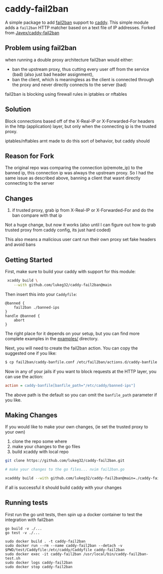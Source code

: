 # caddy-fail2ban

A simple package to add [fail2ban](https://github.com/fail2ban/fail2ban) support to [caddy](https://caddyserver.com/). This simple module adds a `fail2ban` HTTP matcher based on a text file of IP addresses.
Forked from [Javex/caddy-fail2ban](https://github.com/Javex/caddy-fail2ban)

## Problem using fail2ban
when running a double proxy architecture fail2ban would either:  
* ban the upstream proxy, thus cutting every user off from the service (bad) (also just bad header assignment),  
* ban the client, which is meaningless as the client is connected through the proxy and never directly connects to the server (bad)  

fail2ban is blocking using firewall rules in iptables or nftables  

## Solution
Block connections based off of the X-Real-IP or X-Forwarded-For headers in the http (application) layer, but only when the connecting ip is the trusted proxy.  
  
iptables/nftables arnt made to do this sort of behavior, but caddy should

## Reason for Fork
The original repo was comparing the connection ip(remote_ip) to the banned ip, this connection ip was always the upstream proxy. So I had the same issue as described above, banning a client that wasnt directly connecting to the server

## Changes
1. if trusted proxy, grab ip from X-Real-IP or X-Forwarded-For and do the ban compare with that ip  

Not a huge change, but now it works (also until I can figure out how to grab trusted proxy from caddy config, its just hard coded)  
  
This also means a malicious user cant run their own proxy set fake headers and avoid bans

## Getting Started

First, make sure to build your caddy with support for this module:

```bash
 xcaddy build \
    --with github.com/lukeg32/caddy-fail2ban@main
```

Then insert this into your `Caddyfile`:

```Caddyfile
@banned {
	fail2ban ./banned-ips
}
handle @banned {
	abort
}
```

The right place for it depends on your setup, but you can find more complete examples in the [examples/](examples/) directory.

Next, you will need to create the fail2ban action. You can copy the suggested one if you like:

```bash
$ cp fail2ban/caddy-banfile.conf /etc/fail2ban/actions.d/caddy-banfile.conf
```

Now in any of your jails if you want to block requests at the HTTP layer, you can use the action:

```ini
action = caddy-banfile[banfile_path="/etc/caddy/banned-ips"]
```

The above path is the default so you can omit the `banfile_path` parameter if you like.

## Making Changes

If you would like to make your own changes, (ie set the trusted proxy to your own)
1. clone the repo some where
2. make your changes to the go files
3. build xcaddy with local repo

```bash
git clone https://github.com/lukeg32/caddy-fail2ban.git

# make your changes to the go files... nvim fail2ban.go

xcadddy build --with github.com/lukeg32/caddy-fail2ban@main=./caddy-fail2ban/
```

if all is successful it should build caddy with your changes

## Running tests

First run the go unit tests, then spin up a docker container to test the
integration with fail2ban

```
go build -v ./...
go test -v ./...

sudo docker build . -t caddy-fail2ban
sudo docker run --rm --name caddy-fail2ban --detach -v $PWD/test/Caddyfile:/etc/caddy/Caddyfile caddy-fail2ban
sudo docker exec -it caddy-fail2ban /usr/local/bin/caddy-fail2ban-test.sh
sudo docker logs caddy-fail2ban
sudo docker stop caddy-fail2ban
```
